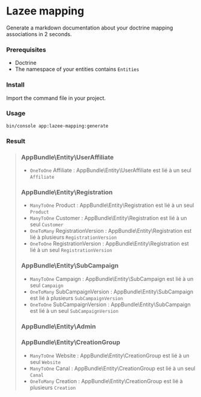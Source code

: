 # Lazee mapping

Generate a markdown documentation about your doctrine mapping associations in 2 seconds.

### Prerequisites

- Doctrine
- The namespace of your entities contains ` Entities `

### Install

Import the command file in your project.

### Usage

` bin/console app:lazee-mapping:generate `

### Result

> ### AppBundle\Entity\UserAffiliate
> - `OneToOne` Affiliate : AppBundle\Entity\UserAffiliate est lié à un seul `Affiliate`
> 
> ### AppBundle\Entity\Registration
> - `ManyToOne` Product : AppBundle\Entity\Registration est lié à un seul `Product`
> - `ManyToOne` Customer : AppBundle\Entity\Registration est lié à un seul `Customer`
> - `OneToMany` RegistrationVersion : AppBundle\Entity\Registration est lié à plusieurs `RegistrationVersion`
> - `OneToOne` RegistrationVersion : AppBundle\Entity\Registration est lié à un seul `RegistrationVersion`
> 
> ### AppBundle\Entity\SubCampaign
> - `ManyToOne` Campaign : AppBundle\Entity\SubCampaign est lié à un seul `Campaign`
> - `OneToMany` SubCampaignVersion : AppBundle\Entity\SubCampaign est lié à plusieurs `SubCampaignVersion`
> - `OneToOne` SubCampaignVersion : AppBundle\Entity\SubCampaign est lié à un seul `SubCampaignVersion`
> 
> ### AppBundle\Entity\Admin
> 
> ### AppBundle\Entity\CreationGroup
> - `ManyToOne` Website : AppBundle\Entity\CreationGroup est lié à un seul `Website`
> - `ManyToOne` Canal : AppBundle\Entity\CreationGroup est lié à un seul `Canal`
> - `OneToMany` Creation : AppBundle\Entity\CreationGroup est lié à plusieurs `Creation`
